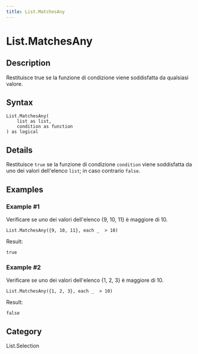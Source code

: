 ```yaml
---
title: List.MatchesAny
---
```


# List.MatchesAny


## Description

Restituisce true se la funzione di condizione viene soddisfatta da qualsiasi valore.


## Syntax

```powerquery
List.MatchesAny(
    list as list,
    condition as function
) as logical
```


## Details

Restituisce <code>true</code> se la funzione di condizione <code>condition</code> viene soddisfatta da uno dei valori dell'elenco <code>list</code>; in caso contrario <code>false</code>.


## Examples

### Example #1 
Verificare se uno dei valori dell&#39;elenco \{9, 10, 11} è maggiore di 10.
```powerquery
List.MatchesAny({9, 10, 11}, each _  > 10)
```

Result: 
```powerquery
true
```


### Example #2 
Verificare se uno dei valori dell&#39;elenco \{1, 2, 3} è maggiore di 10.
```powerquery
List.MatchesAny({1, 2, 3}, each _  > 10)
```

Result: 
```powerquery
false
```




## Category
List.Selection
